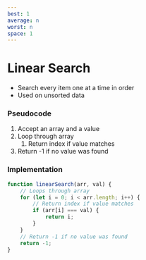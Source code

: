 ```yaml
---
best: 1
average: n
worst: n
space: 1
---
```

# Linear Search
- Search every item one at a time in order 
- Used on unsorted data

### Pseudocode
1. Accept an array and a value
2. Loop through array
	1. Return index if value matches
3. Return -1 if no value was found

### Implementation
``` js
function linearSearch(arr, val) {
	// Loops through array
	for (let i = 0; i < arr.length; i++) {
		// Return index if value matches
		if (arr[i] === val) {
			return i;
		}
	}
	// Return -1 if no value was found
	return -1;
}
```
